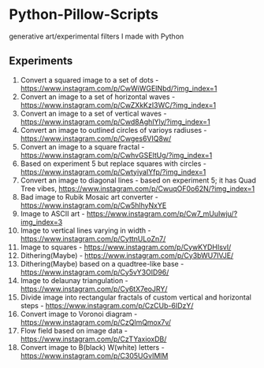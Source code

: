 # Python-Pillow-Scripts
generative art/experimental filters I made with Python

## Experiments
1. Convert a squared image to a set of dots - https://www.instagram.com/p/CwWiWGEINbd/?img_index=1
2. Convert an image to a set of horizontal waves - https://www.instagram.com/p/CwZXkKzI3WC/?img_index=1
3. Convert an image to a set of vertical waves - https://www.instagram.com/p/Cwd8AghIYly/?img_index=1
4. Convert an image to outlined circles of varioys radiuses - https://www.instagram.com/p/Cwges6VIQ8w/
5. Convert an image to a square fractal - https://www.instagram.com/p/CwhvGSEItUg/?img_index=1
6. Based on experiment 5 but replace squares with circles - https://www.instagram.com/p/CwtyiyaIYfp/?img_index=1
7. Convert an image to diagonal lines - based on experiment 5; it has Quad Tree vibes, https://www.instagram.com/p/CwuqOF0o62N/?img_index=1
8. Bad image to Rubik Mosaic art converter - https://www.instagram.com/p/Cw5hlhyNxYE
9. Image to ASCII art - https://www.instagram.com/p/Cw7_mUuIwju/?img_index=3
10. Image to vertical lines varying in width - https://www.instagram.com/p/CyttnULoZn7/
11. Image to squares - https://www.instagram.com/p/CywKYDHIsvI/
12. Dithering(Maybe) - https://www.instagram.com/p/Cy3bWU7IVJE/
13. Dithering(Maybe) based on a quadtree-like base - https://www.instagram.com/p/Cy5vY3OID96/
14. Image to delaunay triangulation - https://www.instagram.com/p/Cy6tX7eoJRY/
15. Divide image into rectangular fractals of custom vertical and horizontal steps - https://www.instagram.com/p/CzCUb-6IDzY/
16. Convert image to Voronoi diagram - https://www.instagram.com/p/CzQlmQmox7v/
17. Flow field based on image data - https://www.instagram.com/p/CzTYaxioxDB/
18. Convert image to B(black) W(white) letters -https://www.instagram.com/p/C305UGvIMlM
